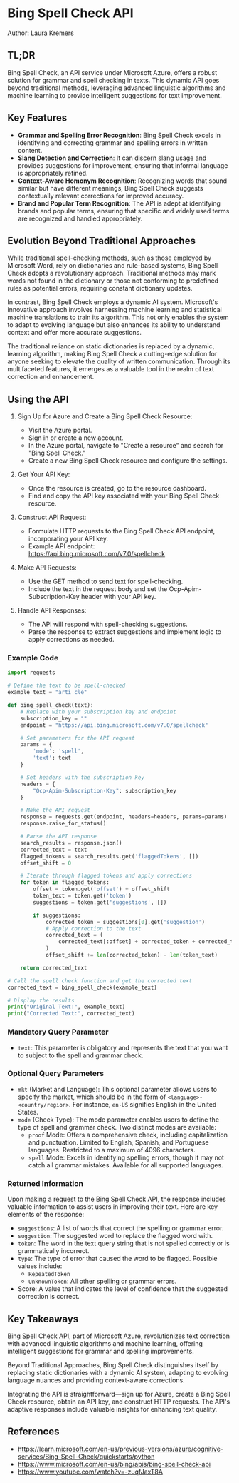 # Bing Spell Check API

Author: Laura Kremers

## TL;DR

Bing Spell Check, an API service under Microsoft Azure, offers a robust solution for grammar and spell checking in texts. This dynamic API goes beyond traditional methods, leveraging advanced linguistic algorithms and machine learning to provide intelligent suggestions for text improvement.

## Key Features

- **Grammar and Spelling Error Recognition**: Bing Spell Check excels in identifying and correcting grammar and spelling errors in written content.
- **Slang Detection and Correction**: It can discern slang usage and provides suggestions for improvement, ensuring that informal language is appropriately refined.
- **Context-Aware Homonym Recognition**: Recognizing words that sound similar but have different meanings, Bing Spell Check suggests contextually relevant corrections for improved accuracy.
- **Brand and Popular Term Recognition**: The API is adept at identifying brands and popular terms, ensuring that specific and widely used terms are recognized and handled appropriately.

## Evolution Beyond Traditional Approaches

While traditional spell-checking methods, such as those employed by Microsoft Word, rely on dictionaries and rule-based systems, Bing Spell Check adopts a revolutionary approach. Traditional methods may mark words not found in the dictionary or those not conforming to predefined rules as potential errors, requiring constant dictionary updates.

In contrast, Bing Spell Check employs a dynamic AI system. Microsoft's innovative approach involves harnessing machine learning and statistical machine translations to train its algorithm. This not only enables the system to adapt to evolving language but also enhances its ability to understand context and offer more accurate suggestions.

The traditional reliance on static dictionaries is replaced by a dynamic, learning algorithm, making Bing Spell Check a cutting-edge solution for anyone seeking to elevate the quality of written communication. Through its multifaceted features, it emerges as a valuable tool in the realm of text correction and enhancement.

## Using the API

1.  Sign Up for Azure and Create a Bing Spell Check Resource:

    - Visit the Azure portal.
    - Sign in or create a new account.
    - In the Azure portal, navigate to "Create a resource" and search for "Bing Spell Check."
    - Create a new Bing Spell Check resource and configure the settings.

2.  Get Your API Key:

    - Once the resource is created, go to the resource dashboard.
    - Find and copy the API key associated with your Bing Spell Check resource.

3.  Construct API Request:

    - Formulate HTTP requests to the Bing Spell Check API endpoint, incorporating your API key.
    - Example API endpoint: https://api.bing.microsoft.com/v7.0/spellcheck

4.  Make API Requests:

    - Use the GET method to send text for spell-checking.
    - Include the text in the request body and set the Ocp-Apim-Subscription-Key header with your API key.

5.  Handle API Responses:

    - The API will respond with spell-checking suggestions.
    - Parse the response to extract suggestions and implement logic to apply corrections as needed.

### Example Code

```python
import requests

# Define the text to be spell-checked
example_text = "arti cle"

def bing_spell_check(text):
    # Replace with your subscription key and endpoint
    subscription_key = ""
    endpoint = "https://api.bing.microsoft.com/v7.0/spellcheck"

    # Set parameters for the API request
    params = {
        'mode': 'spell',
        'text': text
    }

    # Set headers with the subscription key
    headers = {
        "Ocp-Apim-Subscription-Key": subscription_key
    }

    # Make the API request
    response = requests.get(endpoint, headers=headers, params=params)
    response.raise_for_status()

    # Parse the API response
    search_results = response.json()
    corrected_text = text
    flagged_tokens = search_results.get('flaggedTokens', [])
    offset_shift = 0

    # Iterate through flagged tokens and apply corrections
    for token in flagged_tokens:
        offset = token.get('offset') + offset_shift
        token_text = token.get('token')
        suggestions = token.get('suggestions', [])

        if suggestions:
            corrected_token = suggestions[0].get('suggestion')
            # Apply correction to the text
            corrected_text = (
                corrected_text[:offset] + corrected_token + corrected_text[offset + len(token_text):]
            )
            offset_shift += len(corrected_token) - len(token_text)

    return corrected_text

# Call the spell check function and get the corrected text
corrected_text = bing_spell_check(example_text)

# Display the results
print("Original Text:", example_text)
print("Corrected Text:", corrected_text)
```

### Mandatory Query Parameter

- `text`: This parameter is obligatory and represents the text that you want to subject to the spell and grammar check.

### Optional Query Parameters

- `mkt` (Market and Language): This optional parameter allows users to specify the market, which should be in the form of `<language>-<country/region>`. For instance, `en-US` signifies English in the United States.
- `mode` (Check Type): The mode parameter enables users to define the type of spell and grammar check. Two distinct modes are available:
  - `proof` Mode: Offers a comprehensive check, including capitalization and punctuation. Limited to English, Spanish, and Portuguese languages. Restricted to a maximum of 4096 characters.
  - `spell` Mode: Excels in identifying spelling errors, though it may not catch all grammar mistakes. Available for all supported languages.

### Returned Information

Upon making a request to the Bing Spell Check API, the response includes valuable information to assist users in improving their text. Here are key elements of the response:

- `suggestions`: A list of words that correct the spelling or grammar error.
- `suggestion`: The suggested word to replace the flagged word with.
- `token`: The word in the text query string that is not spelled correctly or is grammatically incorrect.
- `type`: The type of error that caused the word to be flagged. Possible values include:
  - `RepeatedToken`
  - `UnknownToken`: All other spelling or grammar errors.
- Score: A value that indicates the level of confidence that the suggested correction is correct.

## Key Takeaways

Bing Spell Check API, part of Microsoft Azure, revolutionizes text correction with advanced linguistic algorithms and machine learning, offering intelligent suggestions for grammar and spelling improvements.

Beyond Traditional Approaches, Bing Spell Check distinguishes itself by replacing static dictionaries with a dynamic AI system, adapting to evolving language nuances and providing context-aware corrections.

Integrating the API is straightforward—sign up for Azure, create a Bing Spell Check resource, obtain an API key, and construct HTTP requests. The API's adaptive responses include valuable insights for enhancing text quality.

## References

- <https://learn.microsoft.com/en-us/previous-versions/azure/cognitive-services/Bing-Spell-Check/quickstarts/python>
- <https://www.microsoft.com/en-us/bing/apis/bing-spell-check-api>
- <https://www.youtube.com/watch?v=-zuqfJaxT8A>
